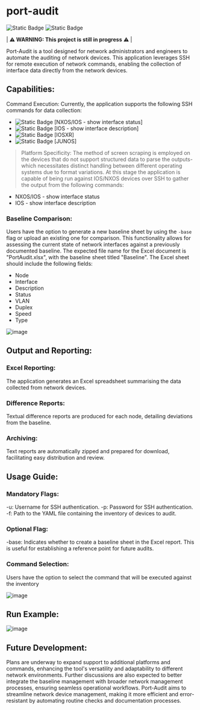 # port-audit
![Static Badge](https://img.shields.io/badge/Project-IN_PROGRESS:V1.0.0-orange) 
![Static Badge](https://img.shields.io/badge/Go-blue) 

| **⚠️ WARNING: This project is still in progress** ⚠️ |

Port-Audit is a tool designed for network administrators and engineers to automate the auditing of network devices. This application leverages SSH for remote execution of network commands, enabling the collection of interface data directly from the network devices.

## Capabilities:

Command Execution: Currently, the application supports the following SSH commands for data collection:
- ![Static Badge](https://img.shields.io/badge/COMPLETED-green) [NXOS/IOS - show interface status]
- ![Static Badge](https://img.shields.io/badge/COMPLETED-green) [IOS - show interface description]
- ![Static Badge](https://img.shields.io/badge/NOT_STARTED-red) [IOSXR]
- ![Static Badge](https://img.shields.io/badge/NOT_STARTED-red) [JUNOS]

> Platform Specificity:
The method of screen scraping is employed on the devices that do not support structured data to parse the outputs- which necessitates distinct handling between different operating systems due to format variations.
At this stage the application is capable of being run against IOS/NXOS devices over SSH to gather the output from the following commands:
- NXOS/IOS - show interface status
- IOS - show interface description

### Baseline Comparison:

Users have the option to generate a new baseline sheet by using the `-base` flag or upload an existing one for comparison. This functionality allows for assessing the current state of network interfaces against a previously documented baseline. The expected file name for the Excel document is "PortAudit.xlsx", with the baseline sheet titled "Baseline".
The Excel sheet should include the following fields:
- Node
- Interface
- Description
- Status
- VLAN
- Duplex
- Speed
- Type

![image](https://github.com/akaratkevich/port-audit/assets/37665008/6660b49f-3f13-45b6-8ea1-622b4aae476f)


## Output and Reporting:

### Excel Reporting:
The application generates an Excel spreadsheet summarising the data collected from network devices.

### Difference Reports: 
Textual difference reports are produced for each node, detailing deviations from the baseline.

### Archiving: 
Text reports are automatically zipped and prepared for download, facilitating easy distribution and review.

## Usage Guide:

### Mandatory Flags:
-u: Username for SSH authentication.
-p: Password for SSH authentication.
-f: Path to the YAML file containing the inventory of devices to audit.

### Optional Flag:
-base: Indicates whether to create a baseline sheet in the Excel report. This is useful for establishing a reference point for future audits.

### Command Selection:
Users have the option to select the command that will be executed against the inventory

![image](https://github.com/akaratkevich/port-audit/assets/37665008/66e2f2e9-4787-4d94-9623-c55ee06c2a86)


## Run Example:

![image](https://github.com/akaratkevich/port-audit/assets/37665008/d0734c5e-accc-440b-8e38-b7c8680c72b6)


## Future Development:

Plans are underway to expand support to additional platforms and commands, enhancing the tool's versatility and adaptability to different network environments.
Further discussions are also expected to better integrate the baseline management with broader network management processes, ensuring seamless operational workflows.
Port-Audit aims to streamline network device management, making it more efficient and error-resistant by automating routine checks and documentation processes.
